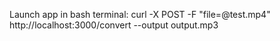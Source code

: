 Launch app in bash terminal: curl -X POST -F "file=@test.mp4" http://localhost:3000/convert --output output.mp3